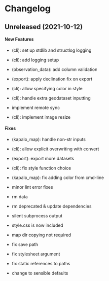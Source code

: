 # Changelog

## Unreleased (2021-10-12)

#### New Features

-   (cli): set up stdlib and structlog logging

-   (cli): add logging setup

-   (observation_data): add column validation

-   (export): apply declination fix on export

-   (cli): allow specifying color in style

-   (cli): handle extra geodataset inputting

-   implement remote sync

-   (cli): implement image resize

#### Fixes

-   (kapalo_map): handle non-str inputs

-   (cli): allow explicit overwriting with convert

-   (export): export more datasets

-   (cli): fix style function choice

-   (kapalo_map): fix adding color from cmd-line

-   minor lint error fixes

-   rm data

-   rm deprecated & update dependencies

-   silent subprocess output

-   style.css is now included

-   map dir copying not required

-   fix save path

-   fix stylesheet argument

-   fix static references to paths

-   change to sensible defaults
